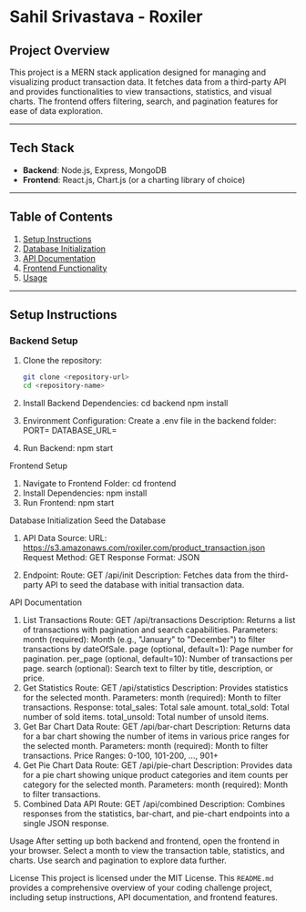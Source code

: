 # Sahil Srivastava - Roxiler

## Project Overview
This project is a MERN stack application designed for managing and visualizing product transaction data. It fetches data from a third-party API and provides functionalities to view transactions, statistics, and visual charts. The frontend offers filtering, search, and pagination features for ease of data exploration.

---

## Tech Stack
- **Backend**: Node.js, Express, MongoDB
- **Frontend**: React.js, Chart.js (or a charting library of choice)

---

## Table of Contents
1. [Setup Instructions](#setup-instructions)
2. [Database Initialization](#database-initialization)
3. [API Documentation](#api-documentation)
4. [Frontend Functionality](#frontend-functionality)
5. [Usage](#usage)

---

## Setup Instructions

### Backend Setup

1. Clone the repository:
   ```bash
   git clone <repository-url>
   cd <repository-name>

2. Install Backend Dependencies:
cd backend
npm install

3. Environment Configuration: Create a .env file in the backend folder:
PORT=<your-server-port>
DATABASE_URL=<your-mongodb-connection-string>

4. Run Backend:
npm start

Frontend Setup
1. Navigate to Frontend Folder:
   cd frontend
2. Install Dependencies:
   npm install
3. Run Frontend:
   npm start

Database Initialization
Seed the Database
1. API Data Source:
   URL: https://s3.amazonaws.com/roxiler.com/product_transaction.json
   Request Method: GET
   Response Format: JSON
   
2. Endpoint:
   Route: GET /api/init
   Description: Fetches data from the third-party API to seed the database with initial transaction data.

API Documentation
1. List Transactions
 Route: GET /api/transactions
 Description: Returns a list of transactions with pagination and search capabilities.
Parameters:
month (required): Month (e.g., "January" to "December") to filter transactions by dateOfSale.
page (optional, default=1): Page number for pagination.
per_page (optional, default=10): Number of transactions per page.
search (optional): Search text to filter by title, description, or price.
2. Get Statistics
 Route: GET /api/statistics
 Description: Provides statistics for the selected month.
Parameters:
month (required): Month to filter transactions.
Response:
total_sales: Total sale amount.
total_sold: Total number of sold items.
total_unsold: Total number of unsold items.
3. Get Bar Chart Data
Route: GET /api/bar-chart
 Description: Returns data for a bar chart showing the number of items in various price ranges for the selected month.
Parameters:
month (required): Month to filter transactions.
Price Ranges:
0-100, 101-200, ..., 901+
4. Get Pie Chart Data
 Route: GET /api/pie-chart
 Description: Provides data for a pie chart showing unique product categories and item counts per category for the selected month.
Parameters:
month (required): Month to filter transactions.
5. Combined Data API
 Route: GET /api/combined
 Description: Combines responses from the statistics, bar-chart, and pie-chart endpoints into a single JSON response.

Usage
After setting up both backend and frontend, open the frontend in your browser. Select a month to view the transaction table, statistics, and charts. Use search and pagination to explore data further.

License
This project is licensed under the MIT License.
This `README.md` provides a comprehensive overview of your coding challenge project, including setup instructions, API documentation, and frontend features.
